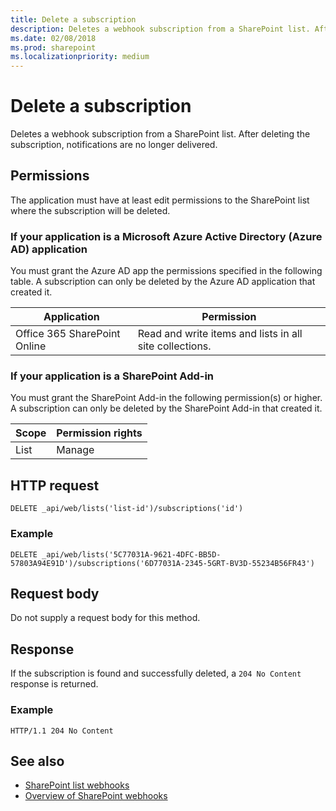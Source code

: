 ```yaml
---
title: Delete a subscription
description: Deletes a webhook subscription from a SharePoint list. After deleting the subscription, notifications are no longer delivered.
ms.date: 02/08/2018
ms.prod: sharepoint
ms.localizationpriority: medium
---
```



# Delete a subscription

Deletes a webhook subscription from a SharePoint list. After deleting the subscription, notifications are no longer delivered.

## Permissions

The application must have at least edit permissions to the SharePoint list where the subscription will be deleted.

### If your application is a Microsoft Azure Active Directory (Azure AD) application

You must grant the Azure AD app the permissions specified in the following table. A subscription can only be deleted by the Azure AD application that created it.

Application | Permission 
------------|------------
Office 365 SharePoint Online|Read and write items and lists in all site collections.

### If your application is a SharePoint Add-in

You must grant the SharePoint Add-in the following permission(s) or higher. A subscription can only be deleted by the SharePoint Add-in that created it.

Scope | Permission rights 
------|------------
List|Manage

## HTTP request

```
DELETE _api/web/lists('list-id')/subscriptions('id')
```

### Example

```http
DELETE _api/web/lists('5C77031A-9621-4DFC-BB5D-57803A94E91D')/subscriptions('6D77031A-2345-5GRT-BV3D-55234B56FR43')
```

## Request body

Do not supply a request body for this method.

## Response

If the subscription is found and successfully deleted, a `204 No Content` response is returned.

### Example

```http
HTTP/1.1 204 No Content
```

## See also

- [SharePoint list webhooks](overview-sharepoint-list-webhooks.md)
- [Overview of SharePoint webhooks](../overview-sharepoint-webhooks.md)
